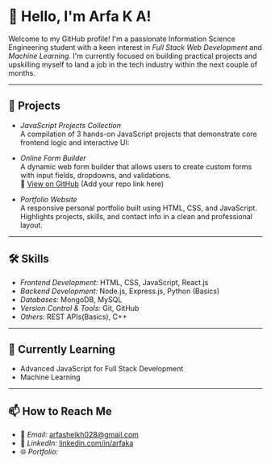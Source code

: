 # 👋 Hello, I'm Arfa K A!

Welcome to my GitHub profile! I'm a passionate Information Science Engineering student with a keen interest in *Full Stack Web Development* and *Machine Learning*. I'm currently focused on building practical projects and upskilling myself to land a job in the tech industry within the next couple of months.

---

## 🚀 Projects

- *JavaScript Projects Collection*  
  A compilation of 3 hands-on JavaScript projects that demonstrate core frontend logic and interactive UI:
  

- *Online Form Builder*  
  A dynamic  web form builder that allows users to create custom forms with input fields, dropdowns, and validations.  
  🔗 [View on GitHub](#) (Add your repo link here)

- *Portfolio Website*  
  A responsive personal portfolio built using HTML, CSS, and JavaScript. Highlights projects, skills, and contact info in a clean and professional layout.

---

## 🛠 Skills

- *Frontend Development:* HTML, CSS, JavaScript, React.js  
- *Backend Development:* Node.js, Express.js, Python (Basics)  
- *Databases:* MongoDB, MySQL  
- *Version Control & Tools:* Git, GitHub  
- *Others:* REST APIs(Basics), C++

---

## 🌱 Currently Learning

- Advanced JavaScript for Full Stack Development  
- Machine Learning
---

## 📫 How to Reach Me

- 📧 *Email:* [arfasheikh028@gmail.com](mailto:arfasheikh028@gmail.com)  
- 💼 *LinkedIn:* [linkedin.com/in/arfaka](https://www.linkedin.com/in/arfaka)  
- 🌐 *Portfolio:*
